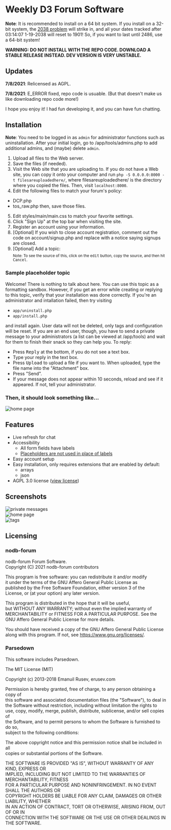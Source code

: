 # Weekly D3 Forum Software
**Note**: It is recommended to install on a 64 bit system. If you install on a 32-bit system, the [2038 problem](https://en.wikipedia.org/wiki/2038_Problem) will strike in, and all your dates tracked after 03:14:07 1-19-2038 will reset to 1901! So, if you want to last until 2486, use a 64-bit system!

**WARNING: DO NOT INSTALL WITH THE REPO CODE. DOWNLOAD A STABLE RELEASE INSTEAD. DEV VERSION IS VERY UNSTABLE.**

## Updates
**7/8/2021**: Relicensed as AGPL.

**7/8/2021**: E_ERROR fixed, repo code is usuable. (But that doesn't make us like downloading repo code more!)

I hope you enjoy it! I had fun developing it, and you can have fun chatting.
## Installation
**Note**: You need to be logged in as `admin` for administrator functions such as uninstallation. After your initial login, go to /app/tools/admins.php to add additional admins, and (maybe) delete `admin`.

1. Upload all files to the Web server.
2. Save the files (if needed).
3. Visit the Web site that you are uploading to. If you do not have a Web site, you can copy it onto your computer and run
    `php -S 0.0.0.0:8000 -t filesareuploadedhere/`,
   where filesareuploadedhere/ is the directory where you copied the files. Then, visit `localhost:8000`.
4. Edit the following files to match your forum's policy:
  - DCP.php
  - tos_raw.php
  then, save those files.
5. Edit styles/main/main.css to match your favorite settings.
6. Click "Sign Up" at the top bar when visiting the site.
7. Register an account using your information.
8. \[Optional] If you wish to close account registration, comment out the code on account/signup.php and replace with a notice saying signups are closed.
9. \[Optional] Add a topic:  
   <sub>Note: To see the source of this, click on the <kbd>edit</kbd> button, copy the source, and then hit <kbd>Cancel</kbd>.</sub>
###  Sample placeholder topic
Welcome! There is nothing to talk about here. You can use this topic as a formatting sandbox. However, if you get an error while creating or replying to this topic, verify that your installation was done correctly. If you're an administrator and intallation failed, then try visiting
 - `app/uninstall.php`
 - `app/install.php`

and install again. User data will not be deleted, only tags and configuration will be reset. If you are an end user, though, you have to send a private message to your administrators (a list can be viewed at /app/tools) and wait for them to finish their snack so they can help you. To reply:
 - Press <kbd>Reply</kbd> at the bottom, if you do not see a text box.
 - Type your reply in the text box.
 - Press <kbd>Upload</kbd> to upload a file if you want to. When uploaded, type the file name into the "Attachment" box.
 - Press "Send".
 - If your message does not appear within 10 seconds, reload and see if it appeared. If not, tell your administrator.
### Then, it should look something like...
![home page](https://user-images.githubusercontent.com/79176077/136676121-f45bec9e-6aec-4133-99c5-f8738baa78be.png)
## Features
 - Live refresh for chat
 - Accessibility
   - All form fields have labels
   - [Placeholders are not used in place of labels](https://www.smashingmagazine.com/2018/06/placeholder-attribute/)
 - Easy account setup 
 - Easy installation, only requires extensions that are enabled by default:
   - arrays
   - json
 - AGPL 3.0 license ([view license](https://www.gnu.org/licenses/agpl-3.0.txt))

## Screenshots
![private messages](https://user-images.githubusercontent.com/79176077/134054046-5c3dacd9-df87-4373-ade6-325e970400e4.png)  
![home page](https://user-images.githubusercontent.com/79176077/134054392-6b562c0c-a581-41d9-9455-d878982c3fe6.png)  
![tags](https://user-images.githubusercontent.com/79176077/134054532-1c8f5d6c-0ce4-4527-96d8-e0c512c0561a.png)
## Licensing
### nodb-forum
nodb-forum Forum Software.  
Copyright (C) 2021 nodb-forum contributors

This program is free software: you can redistribute it and/or modify  
it under the terms of the GNU Affero General Public License as  
published by the Free Software Foundation, either version 3 of the  
License, or (at your option) any later version.

This program is distributed in the hope that it will be useful,  
but WITHOUT ANY WARRANTY; without even the implied warranty of  
MERCHANTABILITY or FITNESS FOR A PARTICULAR PURPOSE.  See the  
GNU Affero General Public License for more details.

You should have received a copy of the GNU Affero General Public License  
along with this program.  If not, see https://www.gnu.org/licenses/.

### Parsedown
This software includes Parsedown.

The MIT License (MIT)

Copyright (c) 2013-2018 Emanuil Rusev, erusev.com

Permission is hereby granted, free of charge, to any person obtaining a copy of  
this software and associated documentation files (the "Software"), to deal in  
the Software without restriction, including without limitation the rights to  
use, copy, modify, merge, publish, distribute, sublicense, and/or sell copies of  
the Software, and to permit persons to whom the Software is furnished to do so,  
subject to the following conditions:

The above copyright notice and this permission notice shall be included in all  
copies or substantial portions of the Software.

THE SOFTWARE IS PROVIDED "AS IS", WITHOUT WARRANTY OF ANY KIND, EXPRESS OR  
IMPLIED, INCLUDING BUT NOT LIMITED TO THE WARRANTIES OF MERCHANTABILITY, FITNESS  
FOR A PARTICULAR PURPOSE AND NONINFRINGEMENT. IN NO EVENT SHALL THE AUTHORS OR  
COPYRIGHT HOLDERS BE LIABLE FOR ANY CLAIM, DAMAGES OR OTHER LIABILITY, WHETHER  
IN AN ACTION OF CONTRACT, TORT OR OTHERWISE, ARISING FROM, OUT OF OR IN  
CONNECTION WITH THE SOFTWARE OR THE USE OR OTHER DEALINGS IN THE SOFTWARE. 
